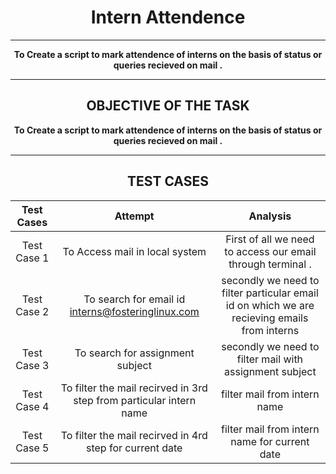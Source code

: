 <h1 align="center">Intern Attendence</h1> 

-----
<p align="center"><b>To Create a script to mark attendence of interns on the  basis of status or queries recieved  on mail .</b></p>

------
<h2 align="center">OBJECTIVE OF THE TASK</h2> 



<p align="center"><b>To Create a script to mark attendence of interns on the  basis of status or queries recieved  on mail .</b></p>



----

<h2 align="center">TEST CASES</h2> 

|Test Cases|Attempt|Analysis|
|:----:|:-----:|:-----:|
|Test Case 1| To Access mail in local system | First of all we need to access our email  through terminal . 
|Test Case 2| To search for email id interns@fosteringlinux.com| secondly we need to filter  particular email id  on which we are recieving emails from interns 
|Test Case 3| To search for assignment subject | secondly we need to filter mail with  assignment subject
|Test Case 4| To filter the mail recirved in 3rd step  from particular intern name | filter mail from intern name
|Test Case 5| To filter the mail recirved in 4rd step  for current date | filter mail from intern name for current date






